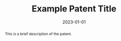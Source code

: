 ---
title: "Example Patent Title"
date: 2023-01-01
authors: ["Your Name"]
publication_types: ["8"]
publication: "Patent Number: US1234567"
publication_short: "US1234567"
abstract: "This is a brief description of the patent."
featured: false
image:
  caption: ""
  focal_point: ""
  preview_only: false
--- 